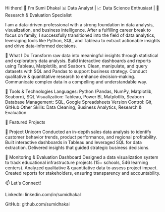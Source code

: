 Hi there! 👋 I'm Sumi Dhakal
📊 Data Analyst | 📈 Data Science Enthusiast | 🧠 Research & Evaluation Specialist

I am a data-driven professional with a strong foundation in data analysis, visualization, and business intelligence. After a fulfilling career break to focus on family, I successfully transitioned into the field of data analytics, leveraging tools like Python, SQL, and Tableau to extract actionable insights and drive data-informed decisions.

🚀 What I Do
Transform raw data into meaningful insights through statistical and exploratory data analysis.
Build interactive dashboards and reports using Tableau, Matplotlib, and Seaborn.
Clean, manipulate, and query datasets with SQL and Pandas to support business strategy.
Conduct qualitative & quantitative research to enhance decision-making.
Communicate complex data in a compelling and understandable way.

🔧 Tools & Technologies
Languages: Python (Pandas, NumPy, Matplotlib, Seaborn), SQL
Visualization: Tableau, Power BI, Matplotlib, Seaborn
Database Management: SQL, Google Spreadsheets
Version Control: Git, GitHub
Other Skills: Data Cleaning, Business Analytics, Research & Evaluation

📂 Featured Projects

📌 Project Unicorn
Conducted an in-depth sales data analysis to identify customer behavior trends, product performance, and regional profitability.
Built interactive dashboards in Tableau and leveraged SQL for data extraction.
Delivered insights that guided strategic business decisions.

📌 Monitoring & Evaluation Dashboard
Designed a data visualization system to track educational infrastructure projects (15+ schools, 546 learning centers).
Analyzed qualitative & quantitative data to assess project impact.
Created reports for stakeholders, ensuring transparency and accountability.

📫 Let's Connect!

LinkedIn: linkedin.com/in/sumidhakal

GitHub: github.com/sumidhakal
